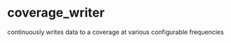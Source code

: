 coverage_writer
===============

continuously writes data to a coverage at various configurable frequencies